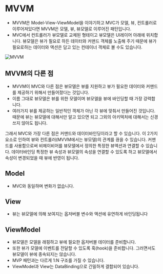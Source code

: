 # MVVM
* MVVM은 Model-View-ViewModel을 이야기하고 MVC가 모델, 뷰, 컨트롤러로 이루어져있다면 MVVM은 모델, 뷰, 뷰모델로 이루어진 패턴입니다. 
* MVC에서 컨트롤러가 뷰모델로 교체된 형테이고 뷰모델은 UI레이어 아래에 위치합니다. 뷰모델은 뷰가 필요로 하든 데이터와 커맨드 객체를 노출해 주기 때문에 뷰가 필요로하는 데이터와 액션은 담고 있는 컨테이너 객체로 볼 수도 있습니다.

![MVVM](https://blog.outsider.ne.kr/attach/1/x1397658037.png.pagespeed.ic.BggPNk1uZk.png)

## MVVM의 다른 점
* MVVM이 MVC와 다른 점은 뷰모델은 뷰를 지원하고 뷰가 필요한 데이터와 커맨드를 제공하기 위해서 만들어졌다는 것입니다. 
* 이름 그대로 뷰모델은 뷰를 위한 모델이며 뷰모델을 뷰에 바인딩할 때 가장 강력합니다. 
* 여러가지 뷰를 제공하는 일반적인 객체가 아닌 각 뷰에 맞춰서 만들어진 것입니다. 때문에 뷰는 뷰모델에 대해서만 알고 있으면 되고 그외의 아키텍처에 대해서는 신경쓰지 않아도 됩니다. 

그래서 MVC와 가장 다른 점은 커맨드와 데이터바인딩이라고 할 수 있습니다. 이 2가지 요소로 인하여 뷰와 컨트롤러(MVVM에서는 뷰모델)의 관계를 끊을 수 있습니다. 커맨드를 사용함으로써 비헤이비어를 뷰모델에서 정의한 특정한 뷰액션과 연결할 수 있습니다. 데이터바인딩 특정한 뷰 속성과 뷰모델의 속성을 연결할 수 있도록 하고 뷰모델에서 속성이 변경되었을 때 뷰에 반영이 됩니다.

## Model
* MVC와 동일하며 변화가 없습니다.

## View
* 뷰는 뷰모델에 의해 보여지는 옵저버블 변수와 액션에 유연하게 바인딩됩니다

## ViewModel
* 뷰모델은 모델을 래핑하고 뷰에 필요한 옵저버블 데이터를 준비합니다. 
* 또한 뷰가 모델에 이벤트를 전달할 수 있도록 훅(hook)을 준비합니다. 그러면서도 뷰모델이 뷰에 종속되지는 않습니다.
* MVP 패턴과는 다르게 1:N 구조를 가질 수 있습니다.
* ViewModel과 View는 DataBinding으로 긴밀하게 결합되어 있습니다.
